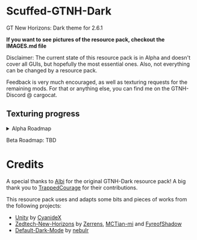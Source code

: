 # Scuffed-GTNH-Dark
GT New Horizons: Dark theme for 2.6.1

**If you want to see pictures of the resource pack, checkout the IMAGES.md file**

Disclaimer: The current state of this resource pack is in Alpha and doesn't cover all GUIs, but hopefully the most essential ones. Also, not everything can be changed by a resource pack.

Feedback is very much encouraged, as well as texturing requests for the remaining mods. For that or anything else, you can find me on the GTNH-Discord @ cargocat.

## Texturing progress
<details>
<summary>Alpha Roadmap</summary>
  
| Mod                     | Number of textures | Progress | Notes 		|
|-------------------------|--------------------|----------|-------------|
| Minecraft               | 22/22              | 100%     |				|
| NotEnoughItems          | 5/5                | 100%     |				|
| Gregtech                | 245/245            | 100%     | There are an additional 37 textures left, probably no texturing needed though |
| Applied Energistics 2   | 42/42              | 100%     |				|
| ModularUI				  | 24/24			   | 100%     |				|
| Nutrition				  | 1/1 			   | 100%	  |				|
| GT NEI Ore Plugin		  | 1/1 			   | 100%	  |				|
| NEI Custom Diagram	  | 1/1 			   | 100%	  |				|
| Tinker's Construct	  | 23/23 			   | 100%	  |				|
| Forestry				  | 38/38 			   | 100%	  |				|
| AE2FluidCrafting		  | 19/19 			   | 100% 	  |				|
| AE2Stuff		  		  | 2/2 			   | 100%	  |				|
| NEIAddons				  | 3/3 			   | 100%	  |				|
| Blood Magic		  	  | 7/7 			   | 100%	  |				|
| ArchitectureCraft		  | 1/1 			   | 100%	  |				|
| Avaritia				  | 4/4 			   | 100%	  |				|
| AvaritiaAddons		  | 2/2 			   | 100%	  |				|
| Backpack		  		  | 1/1 			   | 100% 	  |				|
| BattleGear 2		      | 2/2 			   | 100%	  |	There are an additional 10 textures, but they are super rarely used. Not a priority atm.|
| Baubles				  | 1/1 			   | 100%	  |				|
| BeeBetterAtBees		  | 1/1 			   | 100%	  |				|
| Botania		  		  | 5/5 			   | 100%	  |				|
| BetterQuesting		  | 1/1 			   | 100%	  |				|
| Chisel				  | 8/8 			   | 100%	  |				|
| IronChest				  | 6/6 			   | 100%	  |				|
| MobsInfo				  | 2/2 			   | 100%	  |				|
| TCNEIAdditions		  | 1/1 			   | 100%	  |				|
| Thaumcraft 4		  	  | 15/15 			   | 100%	  |				|
| structurelib			  | 1/1 			   | 100%	  |				|
| AdventureBackpack		  | 3/3 			   | 100%	  |				|
| AE2 Wireless ME Terminal| 3/3 			   | 100%	  |				|
| Overall				  | 490/490 		   | 100%  	  |				|
</details>

Beta Roadmap: TBD

# Credits
A special thanks to [Albi](https://github.com/Flanisch) for the original GTNH-Dark resource pack!
A big thank you to [TrappedCourage](https://github.com/TrappedCourage) for their contributions.

This resource pack uses and adapts some bits and pieces of works from the following projects:
- [Unity](https://github.com/Unity-Resource-Pack/Unity/tree/1.7.10) by [CyanideX](https://github.com/CyanideX)
- [Zedtech-New-Horizons](https://github.com/FyreofShadow/zedtech-new-horizons) by [Zerrens](https://forum.industrial-craft.net/core/user/12229-zerrens/), [MCTian-mi](https://github.com/MCTian-mi) and [FyreofShadow](https://github.com/FyreofShadow)
- [Default-Dark-Mode](https://github.com/nebuIr/Default-Dark-Mode) by [nebuIr](https://github.com/nebuIr)
